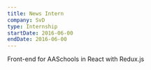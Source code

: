 ```yaml
---
title: News Intern
company: SvD
type: Internship
startDate: 2016-06-00
endDate: 2016-06-00
---
```


Front-end for AASchools in React with Redux.js
